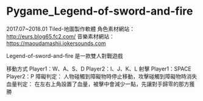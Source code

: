 # Pygame_Legend-of-sword-and-fire
2017.07~2018.01
Tiled-地圖製作軟體
角色素材網站：http://eurs.blog65.fc2.com/
音樂素材網站：https://maoudamashii.jokersounds.com

Legend-of-sword-and-fire
是一款雙人對戰遊戲

移動方式
  Player1：W、A、S、D
  Player2：I、J、K、L
射擊
  Player1：SPACE
  Player2：P
障礙判定：
  人物碰觸到障礙物時停止移動，攻擊碰觸到障礙物時消失
血量判定：
  在左右上角設置了血量，被擊中會減少一點，先讓對手歸零的那方獲勝
